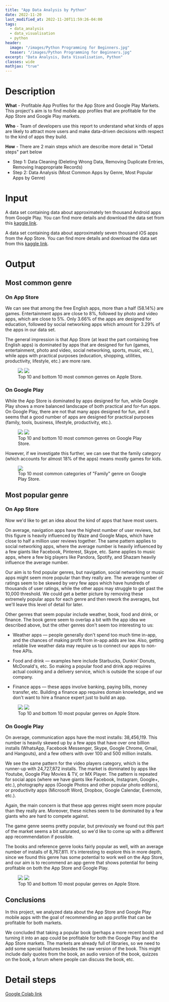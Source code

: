 ```yaml
---
title: "App Data Analysis by Python"
date: 2022-11-20
last_modified_at: 2022-11-20T11:59:26-04:00
tags: 
  - data_analysis
  - data_visualisation
  - python
header:
  image: "/images/Python Programming for Beginners.jpg"
  teaser: "/images/Python Programming for Beginners.jpg"
excerpt: "Data Analysis, Data Visualisation, Python"
classes: wide
mathjax: "true"
---
```

# Description
**What** - Profitable App Profiles for the App Store and Google Play Markets. This project's aim is to find mobile app profiles that are profitable for the App Store and Google Play markets. 

**Who** - Team of developers use this report to understand what kinds of apps are likely to attract more users and make data-driven decisions with respect to the kind of apps they build.

**How** - There are 2 main steps which are describe more detail in "Detail steps" part below
- Step 1: Data Cleaning (Deleting Wrong Data, Removing Duplicate Entries, Removing Inappropriate Records)
- Step 2: Data Analysis (Most Common Apps by Genre, Most Popular Apps by Genre)

# Input
A data set containing data about approximately ten thousand Android apps from Google Play. You can find more details and download the data set from this [kaggle link](https://www.kaggle.com/datasets/lava18/google-play-store-apps).

A data set containing data about approximately seven thousand iOS apps from the App Store. You can find more details and download the data set from this [kaggle link](https://www.kaggle.com/datasets/ramamet4/app-store-apple-data-set-10k-apps).

# Output
## Most common genre
### On App Store
We can see that among the free English apps, more than a half (58.14%) are games. Entertainment apps are close to 8%, followed by photo and video apps, which are close to 5%. Only 3.66% of the apps are designed for education, followed by social networking apps which amount for 3.29% of the apps in our data set. 

The general impression is that App Store (at least the part containing free English apps) is dominated by apps that are designed for fun (games, entertainment, photo and video, social networking, sports, music, etc.), while apps with practical purposes (education, shopping, utilities, productivity, lifestyle, etc.) are more rare. 

<figure>
  <img src="{{ site.url }}{{ site.baseurl }}/assets/appdata/top10_common_apple.png">
  <img src="{{ site.url }}{{ site.baseurl }}/assets/appdata/bottom10_common_apple.png">
  <figcaption>Top 10 and bottom 10 most common genres on Apple Store.</figcaption>
</figure>


### On Google Play
While the App Store is dominated by apps designed for fun, while Google Play shows a more balanced landscape of both practical and for-fun apps. On Google Play, there are not that many apps designed for fun, and it seems that a good number of apps are designed for practical purposes (family, tools, business, lifestyle, productivity, etc.).

<figure>
  <img src="{{ site.url }}{{ site.baseurl }}/assets/appdata/top10_common_google.png">
  <img src="{{ site.url }}{{ site.baseurl }}/assets/appdata/bottom10_common_google.png">
  <figcaption>Top 10 and bottom 10  most common genres on Google Play Store.</figcaption>
</figure>

However, if we investigate this further, we can see that the family category (which accounts for almost 18% of the apps) means mostly games for kids.

<figure>
  <img src="{{ site.url }}{{ site.baseurl }}/assets/appdata/top10_common_google_family.png">
  <figcaption>Top 10 most common categories of "Family" genre on Google Play Store.</figcaption>
</figure>

## Most popular genre
### On App Store
Now we'd like to get an idea about the kind of apps that have most users. 

On average, navigation apps have the highest number of user reviews, but this figure is heavily influenced by Waze and Google Maps, which have close to half a million user reviews together. The same pattern applies to social networking apps, where the average number is heavily influenced by a few giants like Facebook, Pinterest, Skype, etc. Same applies to music apps, where a few big players like Pandora, Spotify, and Shazam heavily influence the average number.

Our aim is to find popular genres, but navigation, social networking or music apps might seem more popular than they really are. The average number of ratings seem to be skewed by very few apps which have hundreds of thousands of user ratings, while the other apps may struggle to get past the 10,000 threshold. We could get a better picture by removing these extremely popular apps for each genre and then rework the averages, but we'll leave this level of detail for later.

Other genres that seem popular include weather, book, food and drink, or finance. The book genre seem to overlap a bit with the app idea we described above, but the other genres don't seem too interesting to us:

- Weather apps — people generally don't spend too much time in-app, and the chances of making profit from in-app adds are low. Also, getting reliable live weather data may require us to connect our apps to non-free APIs.

- Food and drink — examples here include Starbucks, Dunkin' Donuts, McDonald's, etc. So making a popular food and drink app requires actual cooking and a delivery service, which is outside the scope of our company.

- Finance apps — these apps involve banking, paying bills, money transfer, etc. Building a finance app requires domain knowledge, and we don't want to hire a finance expert just to build an app.

<figure>
  <img src="{{ site.url }}{{ site.baseurl }}/assets/appdata/top10_popular_apple.png">
  <img src="{{ site.url }}{{ site.baseurl }}/assets/appdata/bottom10_popular_apple.png">
  <figcaption>Top 10 and bottom 10 most popular genres on Apple Store.</figcaption>
</figure>

### On Google Play
On average, communication apps have the most installs: 38,456,119. This number is heavily skewed up by a few apps that have over one billion installs (WhatsApp, Facebook Messenger, Skype, Google Chrome, Gmail, and Hangouts), and a few others with over 100 and 500 million installs.

We see the same pattern for the video players category, which is the runner-up with 24,727,872 installs. The market is dominated by apps like Youtube, Google Play Movies & TV, or MX Player. The pattern is repeated for social apps (where we have giants like Facebook, Instagram, Google+, etc.), photography apps (Google Photos and other popular photo editors), or productivity apps (Microsoft Word, Dropbox, Google Calendar, Evernote, etc.).

Again, the main concern is that these app genres might seem more popular than they really are. Moreover, these niches seem to be dominated by a few giants who are hard to compete against.

The game genre seems pretty popular, but previously we found out this part of the market seems a bit saturated, so we'd like to come up with a different app recommendation if possible.

The books and reference genre looks fairly popular as well, with an average number of installs of 8,767,811. It's interesting to explore this in more depth, since we found this genre has some potential to work well on the App Store, and our aim is to recommend an app genre that shows potential for being profitable on both the App Store and Google Play.

<figure>
  <img src="{{ site.url }}{{ site.baseurl }}/assets/appdata/top10_popular_googple.png">
  <img src="{{ site.url }}{{ site.baseurl }}/assets/appdata/bottom10_popular_google.png">
  <figcaption>Top 10 and bottom 10 most popular genres on Apple Store.</figcaption>
</figure>

## Conclusions
In this project, we analyzed data about the App Store and Google Play mobile apps with the goal of recommending an app profile that can be profitable for both markets.

We concluded that taking a popular book (perhaps a more recent book) and turning it into an app could be profitable for both the Google Play and the App Store markets. The markets are already full of libraries, so we need to add some special features besides the raw version of the book. This might include daily quotes from the book, an audio version of the book, quizzes on the book, a forum where people can discuss the book, etc.

# Detail steps
[Google Colab link](https://colab.research.google.com/drive/1D5Cs3UDQY50va7-FgEzkN8pYuaPtCkO4?usp=sharing)
